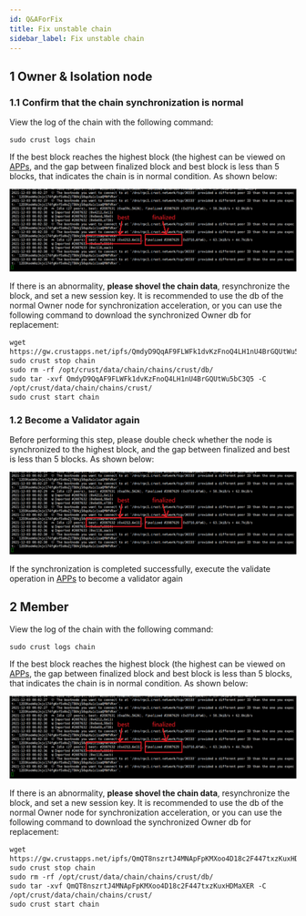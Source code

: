 ```yaml
---
id: Q&AForFix
title: Fix unstable chain
sidebar_label: Fix unstable chain
---
```


## 1 Owner & Isolation node

### 1.1 Confirm that the chain synchronization is normal

View the log of the chain with the following command:

```shell
sudo crust logs chain
```

If the best block reaches the highest block (the highest can be viewed on [APPs](https://apps.crust.network/?rpc=wss%3A%2F%2Frpc.crust.network#/explorer), and the gap between  finalized block and best block is less than 5 blocks, that indicates the chain is in normal condition. As shown below:

![pic](assets/qa/check_top.png)

If there is an abnormality, **please shovel the chain data**, resynchronize the block, and set a new session key. It is recommended to use the db of the normal Owner node for synchronization acceleration, or you can use the following command to download the synchronized Owner db for replacement:

```shell
wget https://gw.crustapps.net/ipfs/QmdyD9QqAF9FLWFk1dvKzFnoQ4LH1nU4BrGQUtWu5bC3Q5
sudo crust stop chain
sudo rm -rf /opt/crust/data/chain/chains/crust/db/
sudo tar -xvf QmdyD9QqAF9FLWFk1dvKzFnoQ4LH1nU4BrGQUtWu5bC3Q5 -C /opt/crust/data/chain/chains/crust/
sudo crust start chain
```

### 1.2 Become a Validator again

Before performing this step, please double check whether the node is synchronized to the highest block, and the gap between finalized and best is less than 5 blocks. As shown below:

![pic](assets/qa/check_top.png)

If the synchronization is completed successfully, execute the validate operation in [APPs](https://apps.crust.network/?rpc=wss%3A%2F%2Frpc.crust.network#/staking/actions) to become a validator again

## 2 Member

View the log of the chain with the following command:

```shell
sudo crust logs chain
```

If the best block reaches the highest block (the highest can be viewed on [APPs](https://apps.crust.network/?rpc=wss%3A%2F%2Frpc.crust.network#/explorer), the gap between  finalized block and best block is less than 5 blocks, that indicates the chain is in normal condition. As shown below:

![pic](assets/qa/check_top.png)

If there is an abnormality, **please shovel the chain data**, resynchronize the block, and set a new session key. It is recommended to use the db of the normal Owner node for synchronization acceleration, or you can use the following command to download the synchronized Owner db for replacement:

```shell
wget https://gw.crustapps.net/ipfs/QmQT8nszrtJ4MNApFpKMXoo4D18c2F447txzKuxHDMaXER
sudo crust stop chain
sudo rm -rf /opt/crust/data/chain/chains/crust/db/
sudo tar -xvf QmQT8nszrtJ4MNApFpKMXoo4D18c2F447txzKuxHDMaXER -C /opt/crust/data/chain/chains/crust/
sudo crust start chain
```
